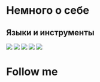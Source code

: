 # Немного о себе

## Языки и инструменты
![](https://img.shields.io/badge/-Python-090909?style=for-the-badge&logo=Python&labelColor=#3776AB)
![](https://img.shields.io/badge/-SQL-090909?style=for-the-badge&logo=MySQL&labelColor=#4479A1)
![](https://img.shields.io/badge/-GitHub-090909?style=for-the-badge&logo=git&labelColor=#181717)
![](https://img.shields.io/badge/-Pycharm-090909?style=for-the-badge&logo=Pycharm&labelColor=#000000)
![](https://img.shields.io/badge/-Jupyter-090909?style=for-the-badge&logo=Jupyter&labelColor=#F37626)
# Follow me